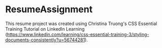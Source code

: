# ResumeAssignment
This resume project was created using Christina Truong's CSS Essential Training Tutorial on LinkedIn Learning (https://www.linkedin.com/learning/css-essential-training-3/styling-documents-consistently?u=56744281).
